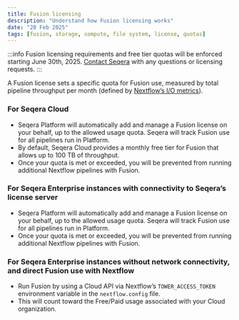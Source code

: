 ```yaml
---
title: Fusion licensing
description: "Understand how Fusion licensing works"
date: "20 Feb 2025"
tags: [fusion, storage, compute, file system, license, quotas]
---
```


:::info
Fusion licensing requirements and free tier quotas will be enforced starting June 30th, 2025. [Contact Seqera](https://seqera.io/contact-us) with any questions or licensing requests.
:::

A Fusion license sets a specific quota for Fusion use, measured by total pipeline throughput per month (defined by [Nextflow’s I/O metrics](https://www.nextflow.io/docs/latest/tutorials/metrics.html#i-o-usage)).

### For Seqera Cloud 

- Seqera Platform will automatically add and manage a Fusion license on your behalf, up to the allowed usage quota. Seqera will track Fusion use for all pipelines run in Platform.
- By default, Seqera Cloud provides a monthly free tier for Fusion that allows up to 100 TB of throughput.
- Once your quota is met or exceeded, you will be prevented from running additional Nextflow pipelines with Fusion.

### For Seqera Enterprise instances with connectivity to Seqera’s license server

- Seqera Platform will automatically add and manage a Fusion license on your behalf, up to the allowed usage quota. Seqera will track Fusion use for all pipelines run in Platform.
- Once your quota is met or exceeded, you will be prevented from running additional Nextflow pipelines with Fusion.

### For Seqera Enterprise instances without network connectivity, and direct Fusion use with Nextflow  

- Run Fusion by using a Cloud API via Nextflow’s `TOWER_ACCESS_TOKEN` environment variable in the `nextflow.config` file.
- This will count toward the Free/Paid usage associated with your Cloud organization.
